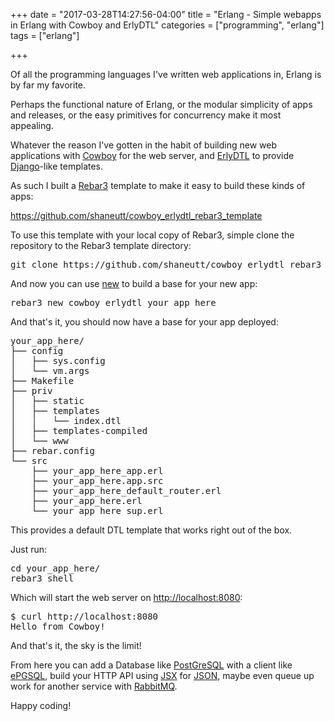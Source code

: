+++
date = "2017-03-28T14:27:56-04:00"
title = "Erlang - Simple webapps in Erlang with Cowboy and ErlyDTL"
categories = ["programming", "erlang"]
tags = ["erlang"]

+++

Of all the programming languages I've written web applications in, Erlang is by far my favorite.

Perhaps the functional nature of Erlang, or the modular simplicity of apps and releases, or the easy primitives for concurrency make it most appealing.

Whatever the reason I've gotten in the habit of building new web applications with <a href="https://github.com/ninenines/cowboy">Cowboy</a> for the web server, and <a href="https://github.com/erlydtl/erlydtl">ErlyDTL</a> to provide <a href="https://www.djangoproject.com">Django</a>-like templates.

As such I built a <a href="https://www.rebar3.org/">Rebar3</a> template to make it easy to build these kinds of apps:

<a href="https://github.com/shaneutt/cowboy_erlydtl_rebar3_template">https://github.com/shaneutt/cowboy_erlydtl_rebar3_template</a>

To use this template with your local copy of Rebar3, simple clone the repository to the Rebar3 template directory:
<pre class="lang:sh decode:true ">git clone https://github.com/shaneutt/cowboy_erlydtl_rebar3_template ~/.config/rebar3/templates/cowboy_erlydtl_rebar3_template/</pre>
And now you can use <a href="https://www.rebar3.org/docs/commands#section-new">new</a> to build a base for your new app:
<pre class="lang:sh decode:true">rebar3 new cowboy_erlydtl your_app_here</pre>
And that's it, you should now have a base for your app deployed:
<pre class="lang:sh decode:true">your_app_here/
├── config
│   ├── sys.config
│   └── vm.args
├── Makefile
├── priv
│   ├── static
│   ├── templates
│   │   └── index.dtl
│   ├── templates-compiled
│   └── www
├── rebar.config
└── src
    ├── your_app_here_app.erl
    ├── your_app_here.app.src
    ├── your_app_here_default_router.erl
    ├── your_app_here.erl
    └── your_app_here_sup.erl</pre>
This provides a default DTL template that works right out of the box.

Just run:
<pre class="lang:sh decode:true ">cd your_app_here/
rebar3 shell</pre>
Which will start the web server on <a href="http://localhost:8080">http://localhost:8080</a>:
<pre class="lang:sh decode:true ">$ curl http://localhost:8080
Hello from Cowboy!
</pre>
And that's it, the sky is the limit!

From here you can add a Database like <a href="https://www.postgresql.org/">PostGreSQL</a> with a client like <a href="https://github.com/epgsql/epgsql">ePGSQL</a>, build your HTTP API using <a href="https://github.com/talentdeficit/jsx">JSX</a> for <a href="http://www.json.org/">JSON</a>, maybe even queue up work for another service with <a href="https://www.rabbitmq.com/">RabbitMQ</a>.

Happy coding!
